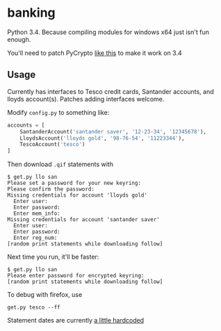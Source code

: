 banking
=======

Python 3.4. Because compiling modules for windows x64 just isn't fun enough.

You'll need to patch PyCrypto [like this](https://github.com/dlitz/pycrypto/commit/10abfc8633bac653eda4d346fc051b2f07554dcd#diff-f14623ba167ec6ff27cbf0e005d732a7) to make it work on 3.4

Usage
-----

Currently has interfaces to Tesco credit cards, Santander accounts, and lloyds account(s). Patches adding interfaces welcome.

Modify `config.py` to something like:
```python
accounts = [
    SantanderAccount('santander saver', '12-23-34', '12345678'),
    LloydsAccount('lloyds gold', '98-76-54', '11223344'),
    TescoAccount('tesco')
]
```

Then download `.qif` statements with

    $ get.py llo san
    Please set a password for your new keyring:
    Please confirm the password:
    Missing credentials for account 'lloyds gold'
      Enter user:
      Enter password:
      Enter mem_info:
    Missing credentials for account 'santander saver'
      Enter user:
      Enter password:
      Enter reg_num:
    [random print statements while downloading follow]

Next time you run, it'll be faster:

    $ get.py llo san
    Please enter password for encrypted keyring:
    [random print statements while downloading follow]

To debug with firefox, use

    get.py tesco --ff

Statement dates are currently [a little hardcoded](https://github.com/eric-wieser/banking/blob/0c3466fe9c610440ee9da3fad473b632cf3373fd/get.py#L35-L36)